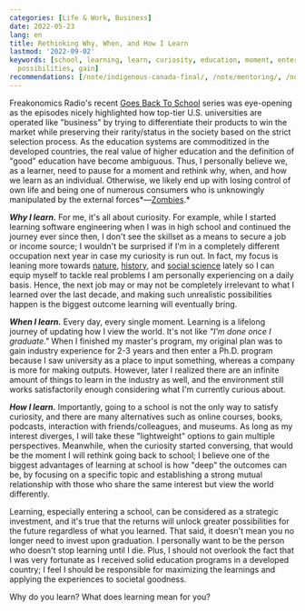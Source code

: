 ```yaml
---
categories: [Life & Work, Business]
date: 2022-05-23
lang: en
title: Rethinking Why, When, and How I Learn
lastmod: '2022-09-02'
keywords: [school, learning, learn, curiosity, education, moment, enter, personally,
  possibilities, gain]
recommendations: [/note/indigenous-canada-final/, /note/mentoring/, /note/td-to-amazon/]
---
```


Freakonomics Radio's recent [Goes Back To School](https://freakonomics.com/podcast-tag/freakonomics-radio-goes-back-to-school/) series was eye-opening as the episodes nicely highlighted how top-tier U.S. universities are operated like "business" by trying to differentiate their products to win the market while preserving their rarity/status in the society based on the strict selection process. As the education systems are commoditized in the developed countries, the real value of higher education and the definition of "good" education have become ambiguous. Thus, I personally believe we, as a learner, need to pause for a moment and rethink why, when, and how we learn as an individual. Otherwise, we likely end up with losing control of own life and being one of numerous consumers who is unknowingly manipulated by the external forces*&mdash;[Zombies](/note/autonomy-vs-algorithmic-recommendation/).*

***Why I learn.*** For me, it's all about curiosity. For example, while I started learning software engineering when I was in high school and continued the journey ever since then, I don't see the skillset as a means to secure a job or income source; I wouldn't be surprised if I'm in a completely different occupation next year in case my curiosity is run out. In fact, my focus is leaning more towards [nature](/note/sustainable-capitalism/), [history](/note/indigenous-canada-mid-term/), and [social science](/note/ethics-and-relationship/) lately so I can equip myself to tackle real problems I am personally experiencing on a daily basis. Hence, the next job may or may not be completely irrelevant to what I learned over the last decade, and making such unrealistic possibilities happen is the biggest outcome learning will eventually bring.

***When I learn.*** Every day, every single moment. Learning is a lifelong journey of updating how I view the world. It's not like *"I'm done once I graduate."* When I finished my master's program, my original plan was to gain industry experience for 2-3 years and then enter a Ph.D. program because I saw university as a place to input something, whereas a company is more for making outputs. However, later I realized there are an infinite amount of things to learn in the industry as well, and the environment still works satisfactorily enough considering what I'm currently curious about.

***How I learn.*** Importantly, going to a school is not the only way to satisfy curiosity, and there are many alternatives such as online courses, books, podcasts, interaction with friends/colleagues, and museums. As long as my interest diverges, I will take these "lightweight" options to gain multiple perspectives. Meanwhile, when the curiosity started conversing, that would be the moment I will rethink going back to school; I believe one of the biggest advantages of learning at school is how "deep" the outcomes can be, by focusing on a specific topic and establishing a strong mutual relationship with those who share the same interest but view the world differently.

Learning, especially entering a school, can be considered as a strategic investment, and it's true that the returns will unlock greater possibilities for the future regardless of what you learned. That said, it doesn't mean you no longer need to invest upon graduation. I personally want to be the person who doesn't stop learning until I die. Plus, I should not overlook the fact that I was very fortunate as I received solid education programs in a developed country; I feel I should be responsible for maximizing the learnings and applying the experiences to societal goodness.

Why do you learn? What does learning mean for you?
